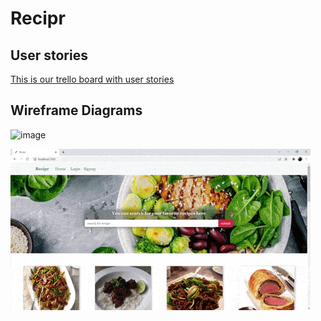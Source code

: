 # Recipr

## User stories
[This is our trello board with user stories](https://trello.com/b/2Lz1rg0t/recipr-board)


## Wireframe Diagrams
![image](https://user-images.githubusercontent.com/77657186/148811324-6074a058-8553-43ec-910c-8914ba2d42c5.png)

![](https://github.com/ayseldilan/public_resources/blob/main/gifs/Recipr/gifs/giphy.gif)

